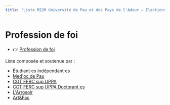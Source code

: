 ```yaml
---
title: "Liste M22M Université de Pau et des Pays de l'Adour – Élections 2020"
---
```



# Profession de foi
<div class="professionfoi" markdown="1">

- 👉 [Profession de foi](assets/pdf/PF_M22M_2022-2024.pdf)

<!--
- 👉 [Hauteskunduko adierazpena](assets/pdf/2022/)
- 👉 [Profession de Fe](assets/pdf/2022/)
-->

</div>
<!--
Pour en savoir plus sur nos différents axes :

<div class="professionfoi" markdown="1">

- [💶 Lutte contre la précarité](assets/pdf/2022/)
- [👥 Pour un service public de qualité](assets/pdf/2022/)
- [📚 Démocratisation et accessibilité au savoir](assets/pdf/2022/)
- [🎓 Université de proximité](assets/pdf/2022/)
- [🗣️ Diversité culturelle et linguistique](assets/pdf/2022/)
- [✊ Université en lutte contre les dominations](assets/pdf/2022/)
- [🌱 Université écologique et sans conservateur](assets/pdf/2022/)
- [🥼 Pour une recherche sans précarité !](assets/pdf/2022/)

</div>
-->

Liste composée et soutenue par :
<div class="partenaires" markdown="1">

- Étudiant⋅es indépendant⋅es
- [Med'oc de Pau](https://www.facebook.com/medocdepau)
- [CGT FERC sup UPPA](https://cgt.fercsup.net/syndicats/aquitaine-limousin-poitou-charentes/universite-de-pau-et-des-pays-de-l-adour-uppa/)
- [CGT FERC sup UPPA Doctorant⋅es](https://cgt-doctorants-uppa.legtux.org/)
- [L'Arrosoir](https://larrosoirpau.fr/)
- [Art&Fac](https://www.facebook.com/art.et.fac.pau/)
</div>
<!--
# Ressources et communiquées de presse
-->
